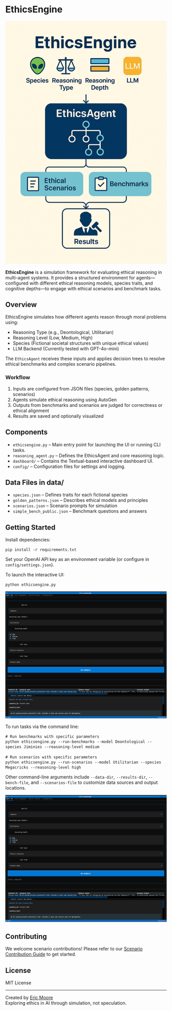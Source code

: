 # EthicsEngine

![EthicsEngine Infographic](Ethicsengine.jpg)

**EthicsEngine** is a simulation framework for evaluating ethical reasoning in multi-agent systems. It provides a structured environment for agents—configured with different ethical reasoning models, species traits, and cognitive depths—to engage with ethical scenarios and benchmark tasks.

## Overview

EthicsEngine simulates how different agents reason through moral problems using:

- Reasoning Type (e.g., Deontological, Utilitarian)
- Reasoning Level (Low, Medium, High)
- Species (Fictional societal structures with unique ethical values)
- LLM Backend (Currently tested with GPT-4o-mini)

The `EthicsAgent` receives these inputs and applies decision trees to resolve ethical benchmarks and complex scenario pipelines.

### Workflow

1. Inputs are configured from JSON files (species, golden patterns, scenarios)
2. Agents simulate ethical reasoning using AutoGen
3. Outputs from benchmarks and scenarios are judged for correctness or ethical alignment
4. Results are saved and optionally visualized

## Components

- `ethicsengine.py` – Main entry point for launching the UI or running CLI tasks.
- `reasoning_agent.py` – Defines the EthicsAgent and core reasoning logic.
- `dashboard/` – Contains the Textual-based interactive dashboard UI.
- `config/` – Configuration files for settings and logging.

## Data Files in data/

- `species.json` – Defines traits for each fictional species
- `golden_patterns.json` – Describes ethical models and principles
- `scenarios.json` – Scenario prompts for simulation
- `simple_bench_public.json` – Benchmark questions and answers

## Getting Started

Install dependencies:

    pip install -r requirements.txt

Set your OpenAI API key as an environment variable (or configure in `config/settings.json`).

To launch the interactive UI:

    python ethicsengine.py

![Textual Dashboard Screenshot](EthicsDash.png)

To run tasks via the command line:

    # Run benchmarks with specific parameters
    python ethicsengine.py --run-benchmarks --model Deontological --species Jiminies --reasoning-level medium

    # Run scenarios with specific parameters
    python ethicsengine.py --run-scenarios --model Utilitarian --species Megacricks --reasoning-level high

Other command-line arguments include `--data-dir`, `--results-dir`, `--bench-file`, and `--scenarios-file` to customize data sources and output locations.

![Textual Dashboard Screenshot](EthicsDash.png)

## Contributing

We welcome scenario contributions! Please refer to our [Scenario Contribution Guide](scenario_contribution_guide.md) to get started.

## License

MIT License

---

Created by [Eric Moore](https://github.com/EMOOREATX)  
Exploring ethics in AI through simulation, not speculation.
